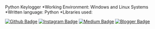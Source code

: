 Python Keylogger
*Working Environment: Windows and Linux Systems
*Written language: Python
*Libraries used: 

[![Github Badge](https://img.shields.io/badge/-Github-000?style=quare&labelColor=000&logo=Github&logoColor=white&link=link)](https://github.com/kaniwalat/) 
[![Instagram Badge](https://img.shields.io/badge/-Instagram-C13584?style=flat-quare&labelColor=C13584&logo=instagram&logoColor=white&link=link)](https://www.instagram.com/kaniwalat?igsh=MXNxb2c5dDhqNjAyZg==)
[![Medium Badge](https://img.shields.io/badge/-Medium-757575?style=flat-quare&labelColor=757575&logo=Medium&logoColor=white&link=link)](link) 
[![Blogger Badge](https://img.shields.io/badge/-Blogger-FF9800?style=flat-quare&labelColor=FF9800&logo=Blogger&logoColor=white&link=link)](link)
